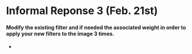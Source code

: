 # Informal Reponse 3 (Feb. 21st) 

#### Modify the existing filter and if needed the associated weight in order to apply your new filters to the image 3 times. 
* 
